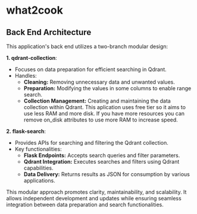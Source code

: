 # what2cook

## Back End Architecture

This application's back end utilizes a two-branch modular design:

**1. qdrant-collection**:

- Focuses on data preparation for efficient searching in Qdrant.
- Handles:
  - **Cleaning:** Removing unnecessary data and unwanted values.
  - **Preparation:** Modifying the values in some columns to enable range search.
  - **Collection Management:** Creating and maintaining the data collection within Qdrant. This aplication uses free tier so it aims to use less RAM and more disk. If you have more resources you can remove on_disk attributes to use more RAM to increase speed.

**2. flask-search**:

- Provides APIs for searching and filtering the Qdrant collection.
- Key functionalities:
  - **Flask Endpoints:** Accepts search queries and filter parameters.
  - **Qdrant Integration:** Executes searches and filters using Qdrant capabilities.
  - **Data Delivery:** Returns results as JSON for consumption by various applications.

This modular approach promotes clarity, maintainability, and scalability. It allows independent development and updates while ensuring seamless integration between data preparation and search functionalities.
